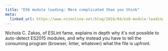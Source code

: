 ```yaml
---
title: "ES6 module loading: More complicated than you think"
meta:
  linked_url: https://www.nczonline.net/blog/2016/04/es6-module-loading-more-complicated-than-you-think/
---
```


Nichola C. Zakas, of ESLint fame, explains in depth why it's not possible to auto-detect ES2015 modules, and why instead you have to tell the consuming program (browser, linter, whatever) what the file is upfront.